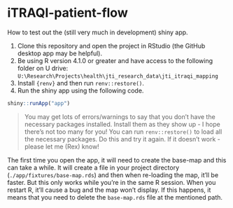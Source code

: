 
<!-- README.md is generated from README.Rmd. Please edit that file -->

# iTRAQI-patient-flow

<!-- badges: start -->
<!-- badges: end -->

How to test out the (still very much in development) shiny app.

1.  Clone this repository and open the project in RStudio (the GitHub
    desktop app may be helpful).
2.  Be using R version 4.1.0 or greater and have access to the following
    folder on U drive:
    `U:\Research\Projects\health\jti_research_data\jti_itraqi_mapping`
3.  Install `{renv}` and then run `renv::restore()`.
4.  Run the shiny app using the following code.

``` r
shiny::runApp("app")
```

> You may get lots of errors/warnings to say that you don’t have the
> necessary packages installed. Install them as they show up - I hope
> there’s not too many for you! You can run `renv::restore()` to load
> all the necessary packages. Do this and try it again. If it doesn’t
> work - please let me (Rex) know!

The first time you open the app, it will need to create the base-map and
this can take a while. It will create a file in your project directory
(`./app/fixtures/base-map.rds`) and then when re-loading the map, it’ll
be faster. But this only works while you’re in the same R session. When
you restart R, it’ll cause a bug and the map won’t display. If this
happens, it means that you need to delete the `base-map.rds` file at the
mentioned path.

